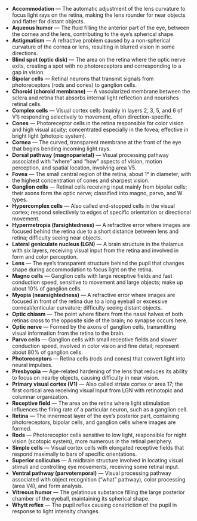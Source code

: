- **Accommodation** — The automatic adjustment of the lens curvature to focus light rays on the retina, making the lens rounder for near objects and flatter for distant objects.  
- **Aqueous humor** — The fluid filling the anterior part of the eye, between the cornea and the lens, contributing to the eye’s spherical shape.  
- **Astigmatism** — A refractive problem caused by a non-spherical curvature of the cornea or lens, resulting in blurred vision in some directions.  
- **Blind spot (optic disk)** — The area on the retina where the optic nerve exits, creating a spot with no photoreceptors and corresponding to a gap in vision.  
- **Bipolar cells** — Retinal neurons that transmit signals from photoreceptors (rods and cones) to ganglion cells.  
- **Choroid (choroid membrane)** — A vascularized membrane between the sclera and retina that absorbs internal light reflection and nourishes retinal cells.  
- **Complex cells** — Visual cortex cells (mainly in layers 2, 3, 5, and 6 of V1) responding selectively to movement, often direction-specific.  
- **Cones** — Photoreceptor cells in the retina responsible for color vision and high visual acuity; concentrated especially in the fovea; effective in bright light (photopic system).  
- **Cornea** — The curved, transparent membrane at the front of the eye that begins bending incoming light rays.  
- **Dorsal pathway (magnoparietal)** — Visual processing pathway associated with “where” and “how” aspects of vision, motion perception, and spatial location, involving area V5.  
- **Fovea** — The small central region of the retina, about 1° in diameter, with the highest concentration of cones and sharpest vision.  
- **Ganglion cells** — Retinal cells receiving input mainly from bipolar cells; their axons form the optic nerve; classified into magno, parvo, and W types.  
- **Hypercomplex cells** — Also called end-stopped cells in the visual cortex; respond selectively to edges of specific orientation or directional movement.  
- **Hypermetropia (farsightedness)** — A refractive error where images are focused behind the retina due to a short distance between lens and retina; difficulty seeing near objects.  
- **Lateral geniculate nucleus (LGN)** — A brain structure in the thalamus with six layers, receiving visual input from the retina and involved in form and color perception.  
- **Lens** — The eye’s transparent structure behind the pupil that changes shape during accommodation to focus light on the retina.  
- **Magno cells** — Ganglion cells with large receptive fields and fast conduction speed, sensitive to movement and large objects; make up about 10% of ganglion cells.  
- **Myopia (nearsightedness)** — A refractive error where images are focused in front of the retina due to a long eyeball or excessive corneal/lenticular curvature; difficulty seeing distant objects.  
- **Optic chiasm** — The point where fibers from the nasal halves of both retinas cross to the opposite side of the brain; no synapse occurs here.  
- **Optic nerve** — Formed by the axons of ganglion cells, transmitting visual information from the retina to the brain.  
- **Parvo cells** — Ganglion cells with small receptive fields and slower conduction speed, involved in color vision and fine detail; represent about 80% of ganglion cells.  
- **Photoreceptors** — Retina cells (rods and cones) that convert light into neural impulses.  
- **Presbyopia** — Age-related hardening of the lens that reduces its ability to focus on nearby objects, causing difficulty in near vision.  
- **Primary visual cortex (V1)** — Also called striate cortex or area 17; the first cortical area receiving visual input from LGN with retinotopic and columnar organization.  
- **Receptive field** — The area on the retina where light stimulation influences the firing rate of a particular neuron, such as a ganglion cell.  
- **Retina** — The innermost layer of the eye’s posterior part, containing photoreceptors, bipolar cells, and ganglion cells where images are formed.  
- **Rods** — Photoreceptor cells sensitive to low light, responsible for night vision (scotopic system), more numerous in the retinal periphery.  
- **Simple cells** — Visual cortex cells with elongated receptive fields that respond maximally to bars of specific orientations.  
- **Superior colliculus** — A midbrain structure involved in locating visual stimuli and controlling eye movements, receiving some retinal input.  
- **Ventral pathway (parvotemporal)** — Visual processing pathway associated with object recognition (“what” pathway), color processing (area V4), and form analysis.  
- **Vitreous humor** — The gelatinous substance filling the large posterior chamber of the eyeball, maintaining its spherical shape.  
- **Whytt reflex** — The pupil reflex causing constriction of the pupil in response to light intensity changes.
